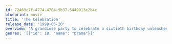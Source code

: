 ```yaml
---
id: 72469c7f-4774-4704-9b37-5449913c2b4c
blueprint: movie
title: 'The Celebration'
release_date: '1998-05-20'
overview: 'A grandiose party to celebrate a sixtieth birthday unleashes a family drama with all the lies that conceal horrendous secrets. The eldest son, Christian, stages a showdown with the popular pater familias; his provocative, moving after-dinner speech dislodges all the masks, which finally fall completely as the father-son conflict intensifies and the bewildered guests look on.'
genres: '[{"id": 18, "name": "Drama"}]'
---
```

